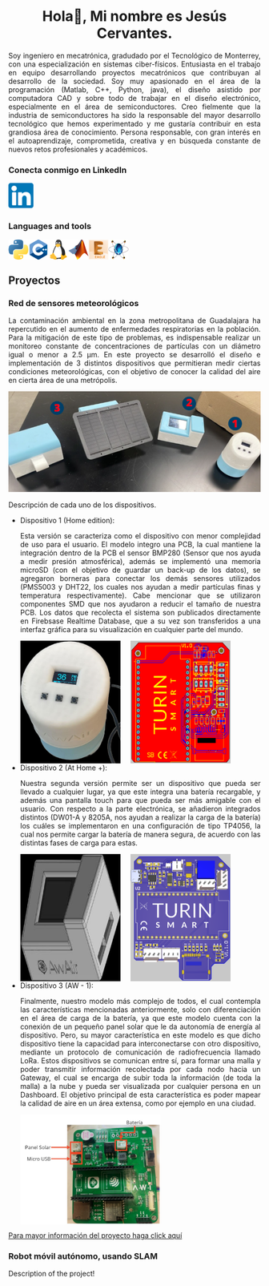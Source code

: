 
<h1 align="center">
  Hola👋, Mi nombre es Jesús Cervantes.
</h1>
<p align="Justify">
Soy ingeniero en mecatrónica, gradudado por el Tecnológico de Monterrey, con una especialización en sistemas ciber-físicos. Entusiasta en el trabajo en equipo desarrollando proyectos mecatrónicos que contribuyan al desarrollo de la sociedad. Soy muy apasionado en el área de la programación (Matlab, C++, Python, java), el diseño asistido por computadora CAD y sobre todo de trabajar en el diseño electrónico, especialmente en el área de semiconductores. Creo fielmente que la industria de semiconductores ha sido la responsable del mayor desarrollo tecnológico que hemos experimentado y me gustaría contribuir en esta grandiosa área de conocimiento. Persona responsable, con gran interés en el autoaprendizaje, comprometida, creativa y en búsqueda constante de nuevos retos profesionales y académicos.
</p>
<h3>Conecta conmigo en LinkedIn</h3>
<a href="https://www.linkedin.com/in/jesuscervantes26/" target="_blank">
  <img src="./Images/icons/Linkedin_Icon.png" alt="LinkedIn" style="width: 50px;"/>
</a>
<h3>Languages and tools</h3>
<div style="display: flex;">
  <img src="./Images/icons/Python.png" alt="Python" style="width: 40px;">
  <img src="./Images/icons/C++.png" alt="C++" style="width: 40px;">
  <img src="./Images/icons/Linux.png" alt="Linux" style="width: 40px;">
  <img src="./Images/icons/Matlab.png" alt="Matlab" style="width: 40px;">
  <img src="./Images/icons/Eagle.jpg" alt="Eagle" style="width: 40px;">
  <img src="./Images/icons/Proteus.png" alt="Proteus" style="width: 40px;">
</div>

<h2>Proyectos</h2>
<h3>Red de sensores meteorológicos</h3>
<p align="Justify">
  La contaminación ambiental en la zona metropolitana de Guadalajara ha repercutido en el aumento de enfermedades respiratorias en la población. Para la mitigación de este tipo de problemas, es indispensable realizar un monitoreo constante de concentraciones de partículas con un diámetro igual o menor a 2.5 μm. En este proyecto se desarrolló el diseño e implementación de 3 distintos dispositivos que permitieran medir ciertas condiciones meteorológicas, con el objetivo de conocer la calidad del aire en cierta área de una metrópolis.
</p>
<div style="text-align: center;">
  <img src="./Images/First_project/Devices.png" alt="Devices"/>
</div>
<p>
  Descripción de cada uno de los dispositivos.
  <ul>
    <li>Dispositivo 1 (Home edition):</li>
      <p align="Justify">
      Esta versión se caracteriza como el dispositivo con menor complejidad de uso para el usuario. El modelo integro una PCB, la cual mantiene la integración dentro de la PCB el sensor BMP280 (Sensor que nos ayuda a medir presión atmosférica), además se implementó una memoria microSD (con el objetivo de guardar un back-up de los datos), se agregaron borneras para conectar los demás sensores utilizados (PMS5003 y DHT22, los cuales nos ayudan a medir partículas finas y temperatura respectivamente). Cabe mencionar que se utilizaron componentes SMD que nos ayudaron a reducir el tamaño de nuestra PCB. Los datos que recolecta el sistema son publicados directamente en Firebsase Realtime Database, que a su vez son transferidos a una interfaz gráfica para su visualización en cualquier parte del mundo.
      </p>
      <div style="display: flex;">
        <img src="./Images/First_project/Home_edition.jpg" alt="First device" style="width:200px; margin-right: 20px"/>
        <img src="./Images/First_project/PCB.png" alt="PCB first device" style="width:200px; margin-right: 20px"/>
      </div>
    <li>Dispositivo 2 (At Home +):</li>
      <p align="Justify">
      Nuestra segunda versión permite ser un dispositivo que pueda ser llevado a cualquier lugar, ya que este integra una batería recargable, y además una pantalla touch para que pueda ser más amigable con el usuario. Con respecto a la parte electrónica, se añadieron integrados distintos (DW01-A y 8205A, nos ayudan a realizar la carga de la batería) los cuáles se implementaron en una configuración de tipo TP4056, la cual nos permite cargar la batería de manera segura, de acuerdo con las distintas fases de carga para estas.
      </p>
      <div style="display: flex;">
        <img src="./Images/Second_project/Device.jpg" alt="Second device" style="width:200px; margin-right: 20px"/>
        <img src="./Images/Second_project/PCB2.png" alt="PCB second device" style="width:200px; margin-right: 20px"/>
      </div>
    <li>Dispositivo 3 (AW - 1):</li>
      <p align="Justify">
      Finalmente, nuestro modelo más complejo de todos, el cual contempla las características mencionadas anteriormente, solo con diferenciación en el área de carga de la batería, ya que este modelo cuenta con la conexión de un pequeño panel solar que le da autonomía de energía al dispositivo. Pero, su mayor característica en este modelo es que dicho dispositivo tiene la capacidad para interconectarse con otro dispositivo, mediante un protocolo de comunicación de radiofrecuencia llamado LoRa. Estos dispositivos se comunican entre sí, para formar una malla y poder transmitir información recolectada por cada nodo hacia un Gateway, el cual se encarga de subir toda la información (de toda la malla) a la nube y pueda ser visualizada por cualquier persona en un Dashboard. El objetivo principal de esta característica es poder mapear la calidad de aire en un área extensa, como por ejemplo en una ciudad.
      </p>
      <div style="display: flex;">
        <img src="./Images/Third_project/PCB.png" alt="Second device" style="width:280px; margin-right: 20px"/>
      </div>
  </ul>
  <a href="https://drive.google.com/drive/folders/1eiuvkdpiHxJToPeLuIFRoA54uQjY4gR3?usp=sharing"> Para mayor información del proyecto haga click aquí</a>
</p>
<h3>Robot móvil autónomo, usando SLAM</h3>
<p align="Justify">
  Description of the project!
</p>

<!--
**JesusC26/JesusC26** is a ✨ _special_ ✨ repository because its `README.md` (this file) appears on your GitHub profile.

Here are some ideas to get you started:

- 🔭 I’m currently working on ...
- 🌱 I’m currently learning ...
- 👯 I’m looking to collaborate on ...
- 🤔 I’m looking for help with ...
- 💬 Ask me about ...
- 📫 How to reach me: ...
- 😄 Pronouns: ...
- ⚡ Fun fact: ...
-->
